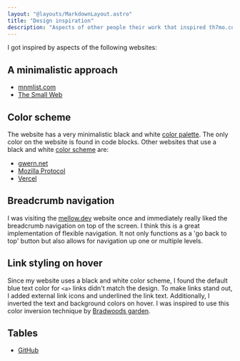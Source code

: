 ```yaml
---
layout: "@layouts/MarkdownLayout.astro"
title: "Design inspiration"
description: "Aspects of other people their work that inspired th7mo.com"
---
```


I got inspired by aspects of the following websites:  

## A minimalistic approach

* [mnmlist.com](https://mnmlist.com/)
* [The Small Web](https://benhoyt.com/writings/the-small-web-is-beautiful/)

## Color scheme

The website has a very minimalistic black and white [color palette](/colors).
The only color on the website is found in code blocks. Other websites that use
a black and white [color scheme](/notes/color-scheme) are:

* [gwern.net](https://gwern.net/)
* [Mozilla Protocol](https://protocol.mozilla.org/)
* [Vercel](https://vercel.com/)

## Breadcrumb navigation

I was visiting the [mellow.dev](https://mellow.dev/) website once and
immediately really liked the breadcrumb navigation on top of the screen. I think
this is a great implementation of flexible navigation. It not only functions as
a 'go back to top' button but also allows for navigation up one or multiple
levels.

## Link styling on hover
Since my website uses a black and white color scheme, I found the default
blue text color for `<a>` links didn't match the design. To make links stand
out, I added external link icons and underlined the link text. Additionally,
I inverted the text and background colors on hover. I was inspired to use this
color inversion technique by [Bradwoods garden](https://garden.bradwoods.io/).

## Tables

* [GitHub](https://github.com)
